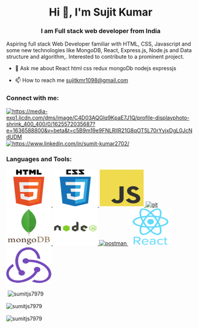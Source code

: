 

<!--
**sujitkumarmasai/sujitkumarmasai** is a ✨ _special_ ✨ repository because its `README.md` (this file) appears on your GitHub profile.

Here are some ideas to get you started:

- 🔭 I’m currently working on ...
- 🌱 I’m currently learning ...
- 👯 I’m looking to collaborate on ...
- 🤔 I’m looking for help with ...
- 💬 Ask me about ...
- 📫 How to reach me: ...
- 😄 Pronouns: ...
- ⚡ Fun fact: ...
-->



<h1 align="center">Hi 👋, I'm Sujit Kumar</h1>
<h3 align="center">I am Full stack web developer from India</h3>

<p>Aspiring full stack Web Developer familiar with HTML, CSS, Javascript and some new technologies like MongoDB, React, Express.js, Node.js and Data structure and algorithm,. Interested to contribute to a prominent project.</p>

- 💬 Ask me about React html css redux mongoDb nodejs expressjs

- 📫 How to reach me sujitkmr1098@gmail.com

<h3 align="left">Connect with me:</h3>
<p align="left">
<a href="https://www.linkedin.com/in/sujit-kumar-9144561b2/" target="blank">
  <img align="center" src="https://raw.githubusercontent.com/rahuldkjain/github-profile-readme-generator/master/src/images/icons/Social/linked-in-alt.svg" alt="https://media-exp1.licdn.com/dms/image/C4D03AQGlq9KpaE7J1Q/profile-displayphoto-shrink_400_400/0/1625572035687?e=1636588800&v=beta&t=c5B9m19e9FNLRllR21G8qOT5L70rYyjxDgL0JcNdUDM" height="30" width="40" /></a>

<a href="https://github.com/sujitkumarmasai" target="blank">
  <img align="center" src="https://upload.wikimedia.org/wikipedia/commons/thumb/3/3f/Git_icon.svg/768px-Git_icon.svg.png" alt="https://www.linkedin.com/in/sumit-kumar2702/" height="30" width="40" /></a>

  


</p>

<h3 align="left">Languages and Tools:</h3>


<p align="left">  <a href="https://www.w3.org/html/" target="_blank"> <img src="https://raw.githubusercontent.com/devicons/devicon/master/icons/html5/html5-original-wordmark.svg" alt="html5" width="120" height="100"/> </a> <a href="https://www.w3schools.com/css/" target="_blank"> <img src="https://raw.githubusercontent.com/devicons/devicon/master/icons/css3/css3-original-wordmark.svg" alt="css3" width="120" height="100"/> </a> <a href="https://developer.mozilla.org/en-US/docs/Web/JavaScript" target="_blank"> <img src="https://raw.githubusercontent.com/devicons/devicon/master/icons/javascript/javascript-original.svg" alt="javascript" width="120" height="100"/> </a> <a href="https://git-scm.com/" target="_blank"> <img src="https://www.vectorlogo.zone/logos/git-scm/git-scm-icon.svg" alt="git" width="120" height="100"/> </a> <a href="https://www.mongodb.com/" target="_blank"> <img src="https://raw.githubusercontent.com/devicons/devicon/master/icons/mongodb/mongodb-original-wordmark.svg" alt="mongodb" width="120" height="100"/> </a> <a href="https://nodejs.org" target="_blank"> <img src="https://raw.githubusercontent.com/devicons/devicon/master/icons/nodejs/nodejs-original-wordmark.svg" alt="nodejs" width="120" height="100"/> </a> <a href="https://postman.com" target="_blank"> <img src="https://www.vectorlogo.zone/logos/getpostman/getpostman-icon.svg" alt="postman" width="100" height="100"/> </a> <a href="https://reactjs.org/" target="_blank"> <img src="https://raw.githubusercontent.com/devicons/devicon/master/icons/react/react-original-wordmark.svg" alt="react" width="120" height="100"/> </a> <a href="https://redux.js.org" target="_blank"> <img src="https://raw.githubusercontent.com/devicons/devicon/master/icons/redux/redux-original.svg" alt="redux" width="120" height="100"/> </a> </p>

<p>&nbsp;<img align="center" src="https://github-readme-stats.vercel.app/api?username=sumitjs7979&show_icons=true&locale=en&theme=highcontrast" alt="sumitjs7979" /></p>
<p><img align="center" src="https://github-readme-stats.vercel.app/api/top-langs/?username=sumitjs7979&theme=tokyonight" alt="sumitjs7979" /></p>
<p><img align="center" src="https://github-readme-streak-stats.herokuapp.com/?user=sumitjs7979&theme=highcontrast" alt="sumitjs7979" /></p>
